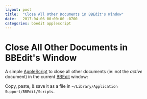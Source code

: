```yaml
---
layout: post
title:  "Close All Other Documents in BBEdit's Window"
date:   2017-04-06 00:00:00 -0700
categories: bbedit applescript
---
```


# Close All Other Documents in BBEdit's Window

A simple [AppleScript](https://developer.apple.com/library/content/documentation/AppleScript/Conceptual/AppleScriptX/AppleScriptX.html) to close all other documents (ie: not the *active* document) in the current [BBEdit](http://www.barebones.com/products/bbedit/index.html) window:

<script src="https://gist.github.com/davidfmiller/b152db1e5e3b0e4f1e87d048cb9f138b.js"></script>

Copy, paste, & save it as a file in `~/Library/Application Support/BBEdit/Scripts`.
